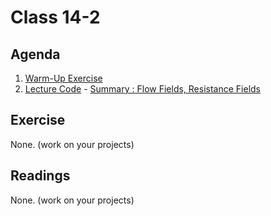# Class 14-2

## Agenda

1. [Warm-Up Exercise](https://docs.google.com/document/d/17mR9TXIuuBPxvU3iUV6A6sMy72NdVwKdxdQ_cgGG1xs)
1. [Lecture Code](https://github.com/IGME-202-17F6/lecture-code-flow-fields) - [Summary : Flow Fields, Resistance Fields](https://docs.google.com/presentation/d/13b5KBuzrk1v_cczlN7_mbyZq5YhVAdsQHNMEMJVg2Pc)

## Exercise

None. (work on your projects)

## Readings

None. (work on your projects)
